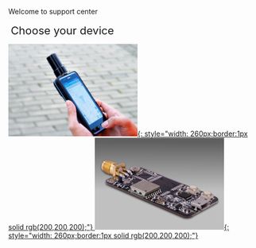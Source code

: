 <span class="markdown-body-normal-header">Welcome to support center
</span>
<br>
<br>
<span style="font-size:22px;padding:10px 0px 10px 5px;"> Choose your device </span>

 [![](images/d303-1.jpg "Multi-band Android RTK receiver"){: style="width: 260px;border:1px solid rgb(200,200,200);"} ](/d303-docs)
 [![](images/mini-evk-3.png "Multi-band RTK evaluation kit"){: style="width: 260px;border:1px solid rgb(200,200,200);"} ](/rtk-board)

 
<br><br>
